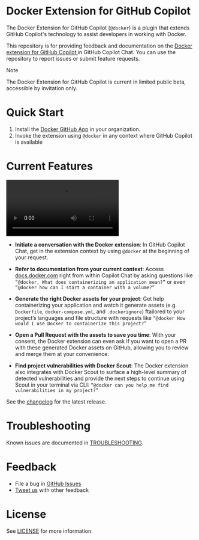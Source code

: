 # Docker Extension for GitHub Copilot

The Docker Extension for GitHub Copilot (`@docker`) is a plugin that extends GitHub Copilot's technology to assist developers in working with Docker. 

This repository is for providing feedback and documentation on the [Docker extension for GitHub Copilot ](https://github.com/apps/docker) in GitHub Copilot Chat. You can use the repository to report issues or submit feature requests. 

> [!NOTE]
> The Docker Extension for GitHub Copilot is current in limited public beta, accessible by invitation only.

# Quick Start

1. Install the [Docker GitHub App](https://github.com/apps/docker) in your organization.
1. Invoke the extension using `@docker` in any context where GitHub Copilot is available

# Current Features

![A demo video of the Docker extension for GitHub Copilot](extension-demo.mov)

- **Initiate a conversation with the Docker extension**: In GitHub Copilot Chat, get in the extension context by using `@docker` at the beginning of your request.

- **Refer to documentation from your current context**: Access [docs.docker.com](https://docs.docker.com) right from within Copilot Chat by asking questions like `“@docker, What does containerizing an application mean?”` or even `“@docker how can I start a container with a volume?”`

- **Generate the right Docker assets for your project**: Get help containerizing your application and watch it generate assets (e.g. `Dockerfile`, `docker-compose.yml`, and `.dockerignore`) ftailored to your project’s languages and file structure with requests like `“@docker How would I use Docker to containerize this project?” `

- **Open a Pull Request with the assets to save you time**: With your consent, the Docker extension can even ask if you want to open a PR with these generated Docker assets on GitHub, allowing you to review and merge them at your convenience.

- **Find project vulnerabilities with Docker Scout**: The Docker extension also integrates with Docker Scout to surface a high-level summary of detected vulnerabilities and provide the next steps to continue using Scout in your terminal via CLI: `“@docker can you help me find vulnerabilities in my project?”`

See the [changelog](CHANGELOG.md) for the latest release.

# Troubleshooting

Known issues are documented in [TROUBLESHOOTING](TROUBLESHOOTING.md).

# Feedback

-   File a bug in [GitHub Issues](https://github.com/docker/copilot-issues/issues/new/choose)
-   [Tweet us](https://twitter.com/docker) with other feedback

# License

See [LICENSE](LICENSE) for more information.